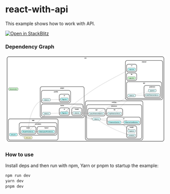 # react-with-api

This example shows how to work with API.

[![Open in StackBlitz](https://developer.stackblitz.com/img/open_in_stackblitz.svg)](https://stackblitz.com/github/noveogroup-amorgunov/fsd-lessons/tree/main/packages/react-with-api)

### Dependency Graph

![Dependency Graph](./dependency-graph.svg)

### How to use

Install deps and then run with npm, Yarn or pnpm to startup the example:

```bash
npm run dev
yarn dev
pnpm dev
```
